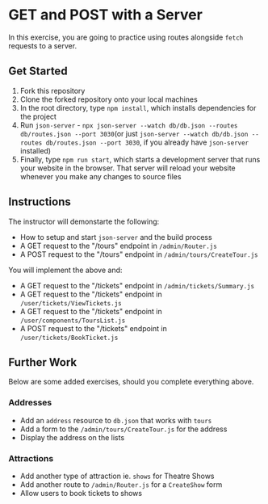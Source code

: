 # GET and POST with a Server

In this exercise, you are going to practice using routes alongside `fetch` requests to a server.

## Get Started

1. Fork this repository
2. Clone the forked repository onto your local machines
3. In the root directory, type `npm install`, which installs dependencies for the project
4. Run `json-server` - `npx json-server --watch db/db.json --routes db/routes.json --port 3030`(or just `json-server --watch db/db.json --routes db/routes.json --port 3030`, if you already have `json-server` installed)
5. Finally, type `npm run start`, which starts a development server that runs your website in the browser. That server will reload your website whenever you make any changes to source files

## Instructions

The instructor will demonstarte the following:

- How to setup and start `json-server` and the build process
- A GET request to the "/tours" endpoint in `/admin/Router.js`
- A POST request to the "/tours" endpoint in `/admin/tours/CreateTour.js`

You will implement the above and:

- A GET request to the "/tickets" endpoint in `/admin/tickets/Summary.js`
- A GET request to the "/tickets" endpoint in `/user/tickets/ViewTickets.js`
- A GET request to the "/tickets" endpoint in `/user/components/ToursList.js`
- A POST request to the "/tickets" endpoint in `/user/tickets/BookTicket.js`

## Further Work

Below are some added exercises, should you complete everything above.

### Addresses

- Add an `address` resource to `db.json` that works with `tours`
- Add a form to the `/admin/tours/CreateTour.js` for the address
- Display the address on the lists

### Attractions

- Add another type of attraction ie. `shows` for Theatre Shows
- Add another route to `/admin/Router.js` for a `CreateShow` form
- Allow users to book tickets to shows
